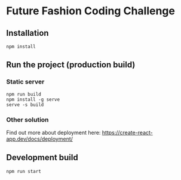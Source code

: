 # Future Fashion Coding Challenge
## Installation
`npm install`
## Run the project (production build)
### Static server
```
npm run build
npm install -g serve
serve -s build
```
### Other solution
Find out more about deployment here: https://create-react-app.dev/docs/deployment/

## Development build
`npm run start`
